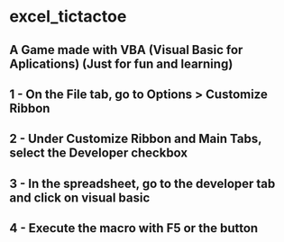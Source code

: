 # excel_tictactoe
A Game made with VBA (Visual Basic for Aplications) (Just for fun and learning)
-
1 - On the File tab, go to Options > Customize Ribbon
-
2 - Under Customize Ribbon and Main Tabs, select the Developer checkbox
-
3 - In the spreadsheet, go to the developer tab and click on visual basic 
-
4 - Execute the macro with F5 or the button
-
